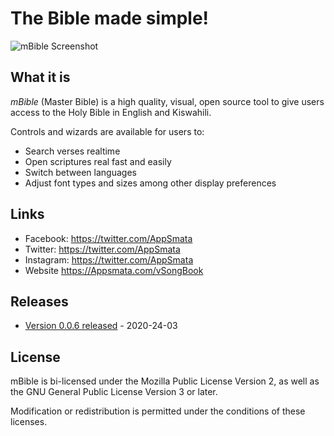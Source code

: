 # The Bible made simple!
![mBible Screenshot](https://github.com/Appsmata/mBible4PC/raw/master/images/screenshot1.png "mBible Screenshot")

## What it is

_mBible_ (Master Bible) is a high quality, visual, open source tool to give users access to the Holy Bible in English and Kiswahili.

Controls and wizards are available for users to:

* Search verses realtime
* Open scriptures real fast and easily
* Switch between languages
* Adjust font types and sizes among other display preferences

## Links

* Facebook: https://twitter.com/AppSmata
* Twitter: https://twitter.com/AppSmata
* Instagram: https://twitter.com/AppSmata
* Website https://Appsmata.com/vSongBook

## Releases

* [Version 0.0.6 released](https://github.com/Appsmata/mBible4PC/releases/tag/v0.0.6) - 2020-24-03

## License

mBible is bi-licensed under the Mozilla Public License
Version 2, as well as the GNU General Public License Version 3 or later.

Modification or redistribution is permitted under the conditions of these licenses.
